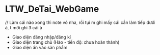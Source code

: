 # LTW_DeTai_WebGame
// Làm cái nào xong thì note vô nha, rồi tụi m ghi mấy cái cần làm tiếp dưới á, t mới ghi 3 cái à
- Giao diện đăng nhập/đăng kí
- Giao diện trang chủ (Hào - tiến độ: chưa hoàn thành)
- Giao diện ấn vào sản phẩm
